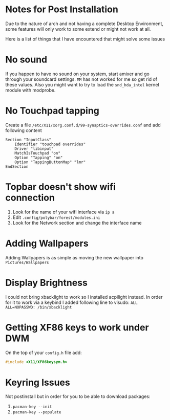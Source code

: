 # Notes for Post Installation
Due to the nature of arch and not having a complete Desktop Environment, some features will only work to some extend or might not work at all.

Here is a list of things that I have encountered that might solve some issues

# No sound
If you happen to have no sound on your system, start amixer and go through your soundcard settings. `MM` has not worked for me so get rid of these values.
Also you might want to try to load the `snd_hda_intel` kernel module with modprobe.

# No Touchpad tapping
Create a file `/etc/X11/xorg.conf.d/99-synaptics-overrides.conf`
and add following content
```
Section "InputClass"
    Identifier "touchpad overrides"
    Driver "libinput"
    MatchIsTouchpad "on"
    Option "Tapping" "on"
    Option "TappingButtonMap" "lmr"
EndSection
```

# Topbar doesn't show wifi connection
1. Look for the name of your wifi interface via `ip a`
2. Edit `.config/polybar/forest/modules.ini`
3. Look for the Network section and change the interface name

# Adding Wallpapers
Adding Wallpapers is as simple as moving the new wallpaper into `Pictures/Wallpapers`

# Display Brightness
I could not bring xbacklight to work so I installed acpilight instead.
In order for it to work via a keybind I added following line to visudo:
`ALL ALL=NOPASSWD: /bin/xbacklight`

# Getting XF86 keys to work under DWM
On the top of your `config.h` file add: 
```C
#include <X11/XF86keysym.h>
```

# Keyring Issues
Not postinstall but in order for you to be able to download packages:
1. `pacman-key --init`
2. `pacman-key --populate`
